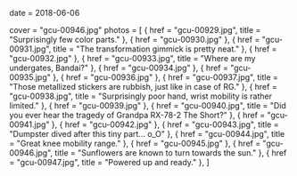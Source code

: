
date = 2018-06-06


cover = "gcu-00946.jpg"
photos = [
{ href = "gcu-00929.jpg", title = "Surprisingly few color parts." },
{ href = "gcu-00930.jpg" },
{ href = "gcu-00931.jpg", title = "The transformation gimmick is pretty neat." },
{ href = "gcu-00932.jpg" },
{ href = "gcu-00933.jpg", title = "Where are my undergates, Bandai?" },
{ href = "gcu-00934.jpg" },
{ href = "gcu-00935.jpg" },
{ href = "gcu-00936.jpg" },
{ href = "gcu-00937.jpg", title = "Those metallized stickers are rubbish, just like in case of RG." },
{ href = "gcu-00938.jpg", title = "Surprisingly poor hand, wrist mobility is rather limited." },
{ href = "gcu-00939.jpg" },
{ href = "gcu-00940.jpg", title = "Did you ever hear the tragedy of Grandpa RX-78-2 The Short?" },
{ href = "gcu-00941.jpg" },
{ href = "gcu-00942.jpg" },
{ href = "gcu-00943.jpg", title = "Dumpster dived after this tiny part... o_O" },
{ href = "gcu-00944.jpg", title = "Great knee mobility range." },
{ href = "gcu-00945.jpg" },
{ href = "gcu-00946.jpg", title = "Sunflowers are known to turn towards the sun." },
{ href = "gcu-00947.jpg", title = "Powered up and ready." },
]

